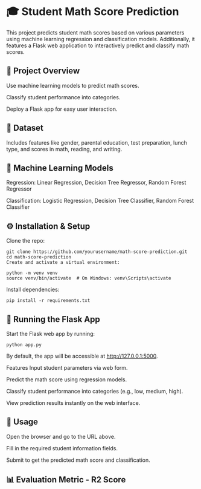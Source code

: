 # 🎓 Student Math Score Prediction
This project predicts student math scores based on various parameters using machine learning regression and classification models. Additionally, it features a Flask web application to interactively predict and classify math scores.

## 📌 Project Overview
Use machine learning models to predict math scores.

Classify student performance into categories.

Deploy a Flask app for easy user interaction.

## 📂 Dataset
Includes features like gender, parental education, test preparation, lunch type, and scores in math, reading, and writing.

## 🧠 Machine Learning Models
Regression: Linear Regression, Decision Tree Regressor, Random Forest Regressor

Classification: Logistic Regression, Decision Tree Classifier, Random Forest Classifier

## ⚙️ Installation & Setup

Clone the repo:
```
git clone https://github.com/yourusername/math-score-prediction.git
cd math-score-prediction
Create and activate a virtual environment:
```
```
python -m venv venv
source venv/bin/activate  # On Windows: venv\Scripts\activate
```

Install dependencies:

```
pip install -r requirements.txt
```

## 🚀 Running the Flask App
Start the Flask web app by running:
```
python app.py
```
By default, the app will be accessible at http://127.0.0.1:5000.

Features
Input student parameters via web form.

Predict the math score using regression models.

Classify student performance into categories (e.g., low, medium, high).

View prediction results instantly on the web interface.

## 🧪 Usage
Open the browser and go to the URL above.

Fill in the required student information fields.

Submit to get the predicted math score and classification.

## 📊 Evaluation Metric - R2 Score
